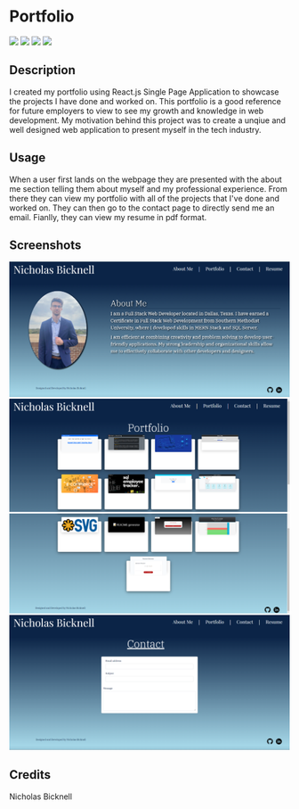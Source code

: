# Portfolio

<p>
<img src="https://img.shields.io/badge/-JavaScript-yellow" />
<img src="https://img.shields.io/badge/-React-blue" />
<img src ="https://img.shields.io/badge/-Vite-purple" />
<img src="https://img.shields.io/badge/-Bootstrap-green" />
</p>

## Description

I created my portfolio using React.js Single Page Application to showcase the projects I have done and worked on. This portfolio is a good reference for future employers to view to see my growth and knowledge in web development. My motivation behind this project was to create a unqiue and well designed web application to present myself in the tech industry.

## Usage

When a user first lands on the webpage they are presented with the about me section telling them about myself and my professional experience. From there they can view my portfolio with all of the projects that I've done and worked on. They can then go to the contact page to directly send me an email. Fianlly, they can view my resume in pdf format.

## Screenshots

![About Me](./src/assets/img/portfolio-screenshot-about.png?raw=true)
![Portfolio](./src/assets/img/portfolio-screenshot-portfolio-1.png?raw=true)
![Portfolio](./src/assets/img/portfolio-screenshot-portfolio-2.png?raw=true)
![Contact](./src/assets/img/portfolio-screenshot-contact.png?raw=true)

## Credits

Nicholas Bicknell